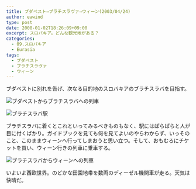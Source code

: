 ```yaml
---
title: ブダペスト⇒ブラチスラヴァ⇒ウィーン(2003/04/24)
author: eawind
type: post
date: 2008-01-02T18:26:09+09:00
excerpt: スロバキア。どんな観光地がある？
categories:
  - 09.スロバキア
  - Eurasia
tags:
  - ブダペスト
  - ブラチスラヴァ
  - ウィーン
---
```

ブダペストに別れを告げ、次なる目的地のスロバキアのブラチスラバを目指す。

![ブダペストからブラチスラバへの列車](/img/wp/2008/01/200304241530021.jpg)

![ブラチスラバ駅](/img/wp/2008/01/200304242028141.jpg)

ブラチスラバに着くとこれといってみるべきものもなく、駅にはぱらぱらと人が目に付くばかり。ガイドブックを見ても何を見てよいのやらわからず、いっそのこと、このままウィーンへ行ってしまおうと思い立つ。そして、おもむろにチケットを買い、ウィーン行きの列車に乗車する。

![ブラチスラバからウィーンへの列車](/img/wp/2008/01/200304242043561.jpg)

いよいよ西欧世界。のどかな田園地帯を数両のディーゼル機関車が走る。天気は快晴だ。
